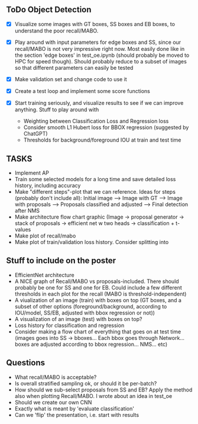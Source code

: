 ## ToDo Object Detection
- [x] Visualize some images with GT boxes, SS boxes and EB boxes, to understand the poor recall/MABO.
- [x] Play around with input parameters for edge boxes and SS, since our recall/MABO is not very impressive right now. Most easily done like in the section 'edge boxes' in test_oe.ipynb (should probably be moved to HPC for speed though). Should probably reduce to a subset of images so that different parameters can easily be tested
- [x] Make validation set and change code to use it
- [x] Create a test loop and implement some score functions

- [x] Start training seriously, and visualize results to see if we can improve anything. Stuff to play around with
    - Weighting between Classification Loss and Regression loss
    - Consider smooth L1 Hubert loss for BBOX regression (suggested by ChatGPT)
    - Thresholds for background/foreground IOU at train and test time


## TASKS
- Implement AP
- Train some selected models for a long time and save detailed loss history, including accuracy
- Make "different steps"-plot that we can reference. Ideas for steps (probably don't include all): Initial image --> Image with GT -->  Image with proposals --> Proposals classified and adjusted --> Final detection after NMS
- Make architecture flow chart graphic (Image -> proposal generator -> stack of proposals -> efficient net w two heads -> classification + t-values
- Make plot of recall/mabo
- Make plot of train/validation loss history. Consider splitting into 


## Stuff to include on the poster
- EfficientNet architecture
- A NICE graph of Recall/MABO vs proposals-included. There should probably be one for SS and one for EB. Could include a few different thresholds in each plot for the recall (MABO is threshold-independent)
- A viualization of an image (train) with boxes on top (GT boxes, and a subset of other options (foreground/background, according to IOU/model, SS/EB, adjusted with bbox regression or not))
- A visualization of an image (test) with boxes on top?
- Loss history for classification and regression
- Consider making a flow chart of everything that goes on at test time (images goes into SS -> bboxes... Each bbox goes through Network... boxes are adjusted according to bbox regression... NMS... etc)

## Questions
- What recall/MABO is acceptable?
- Is overall stratified sampling ok, or should it be per-batch?
- How should we sub-select proposals from SS and EB? Apply the method also when plotting Recall/MABO. I wrote about an idea in test_oe
- Should we create our own CNN
- Exactly what is meant by 'evaluate classification'
- Can we 'flip' the presentation, i.e. start with results